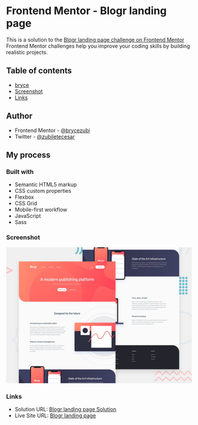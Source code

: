 # Frontend Mentor - Blogr landing page
This is a solution to the [Blogr landing page challenge on Frontend Mentor](https://www.frontendmentor.io/challenges/qr-code-component-iux_sIO_H/hub)
Frontend Mentor challenges help you improve your coding skills by building realistic projects. 

## Table of contents
- [bryce](#author)
- [Screenshot](#screenshot)
- [Links](#links)

## Author
- Frontend Mentor - [@brycezubi](https://www.frontendmentor.io/profile/brycezubi)
- Twitter - [@zubiletecesar](https://twitter.com/home)

## My process

### Built with

- Semantic HTML5 markup
- CSS custom properties
- Flexbox
- CSS Grid
- Mobile-first workflow
- JavaScript
- Sass

### Screenshot

![Design preview for the Blogr landing page coding challenge](https://github.com/brycezubi/Blog-r-Landing-Page/blob/main/assets/design/desktop-preview.jpg)

### Links

- Solution URL: [Blogr landing page Solution](https://www.frontendmentor.io/solutions/blogr-lading-page-st99cnKE6P)
- Live Site URL: [Blogr landing page](https://brycezubi.github.io/Blog-r-Landing-Page/)

